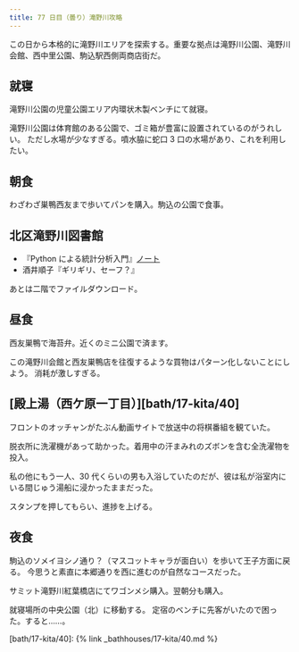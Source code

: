 ```yaml
---
title: 77 日目（曇り）滝野川攻略
---
```


この日から本格的に滝野川エリアを探索する。重要な拠点は滝野川公園、滝野川会館、西中里公園、駒込駅西側両商店街だ。

## 就寝

滝野川公園の児童公園エリア内環状木製ベンチにて就寝。

滝野川公園は体育館のある公園で、ゴミ箱が豊富に設置されているのがうれしい。
ただし水場が少なすぎる。噴水脇に蛇口 3 口の水場があり、これを利用したい。

## 朝食

わざわざ巣鴨西友まで歩いてパンを購入。駒込の公園で食事。

## 北区滝野川図書館

* 『Python による統計分析入門』[ノート][yamanouchi18]
* 酒井順子『ギリギリ、セーフ？』

あとは二階でファイルダウンロード。

[yamanouchi18]: <https://github.com/showa-yojyo/jupyter-notebooks/yamanouchi18>

## 昼食

西友巣鴨で海苔弁。近くのミニ公園で済ます。

この滝野川会館と西友巣鴨店を往復するような買物はパターン化しないことにしよう。
消耗が激しすぎる。

## [殿上湯（西ケ原一丁目）][bath/17-kita/40]

フロントのオッチャンがたぶん動画サイトで放送中の将棋番組を観ていた。

脱衣所に洗濯機があって助かった。着用中の汗まみれのズボンを含む全洗濯物を投入。

私の他にもう一人、30 代くらいの男も入浴していたのだが、彼は私が浴室内にいる間じゅう湯船に浸かったままだった。

スタンプを押してもらい、進捗を上げる。

## 夜食

駒込のソメイヨシノ通り？（マスコットキャラが面白い）を歩いて王子方面に戻る。
今思うと素直に本郷通りを西に進むのが自然なコースだった。

サミット滝野川紅葉橋店にてワゴンメシ購入。翌朝分も購入。

就寝場所の中央公園（北）に移動する。
定宿のベンチに先客がいたので困った。すると……。

[bath/17-kita/40]: {% link _bathhouses/17-kita/40.md %}
